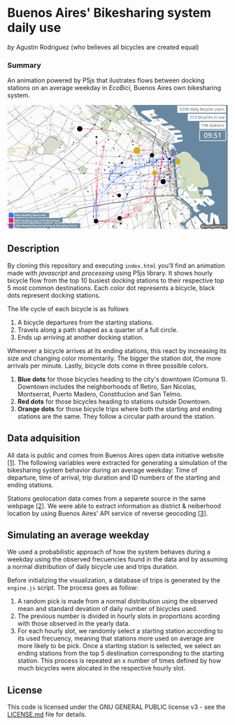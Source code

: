 # Buenos Aires' Bikesharing system daily use

*by* Agustin Rodriguez (who believes all bicycles are created equal)

### Summary

An animation powered by P5js that ilustrates flows between docking stations on an average weekday in *EcoBici*, Buenos Aires own bikesharing system.

![img](assets/readme-banner.png)

## Description

By cloning this repository and executing `index.html` you'll find an animation made with *javascript* and *processing* using P5js library. It shows hourly bicycle flow from the top 10 busiest docking stations to their respective top 5 most common destinations. Each color dot represents a bicycle, black dots represent docking stations.

The life cycle of each bicycle is as follows

1. A bicycle departures from the starting stations.
2. Travels along a path shaped as a quarter of a full circle.
3. Ends up arriving at another docking station. 

Whenever a bicycle arrives at its ending stations, this react by increasing its size and changing color momentarily. The bigger the station dot, the more arrivals per minute. Lastly, bicycle dots come in three possible colors.

1. **Blue dots** for those bicycles heading to the city's downtown (Comuna 1). Downtown includes the neighborhoods of Retiro, San Nicolas, Montserrat, Puerto Madero, Constitucion and San Telmo.
2. **Red dots** for those bicycles heading to stations outside Downtown.
3. **Orange dots** for those bicycle trips where both the starting and ending stations are the same. They follow a circular path around the station.

## Data adquisition

All data is public and comes from Buenos Aires open data initiative website [[1]](https://data.buenosaires.gob.ar/dataset/bicicletas-publicas). The following variables were extracted for generating a simulation of the bikesharing system behavior during an average weekday: Time of departure, time of arrival, trip duration and ID numbers of the starting and ending stations.

Stations geolocation data comes from a separete source in the same webpage [[2]](https://data.buenosaires.gob.ar/dataset/estaciones-bicicletas-publicas). We were able to extract information as district & neiberhood location by using Buenos Aires' API service of reverse geocoding [[3]](http://ws.usig.buenosaires.gob.ar/geocoder/2.2).

## Simulating an average weekday

We used a probabilistic approach of how the system behaves during a weekday using the observed frecuencies found in the data and by assuming a normal distribution of daily bicycle use and trips duration.

Before initializing the visualization, a database of trips is generated by the `engine.js` script. The process goes as follow:

1. A random pick is made from a normal distribution using the observed mean and standard devation of daily number of bicycles used.
2. The previous number is divided in hourly slots in proportions acording with those observed in the yearly data.
3. For each hourly slot, we randomly select a starting station according to its used frecuency, meaning that stations more used on average are more likely to be pick. Once a starting station is selected, we select an ending stations from the top 5 destination corresponding to the starting station. This process is repeated an x number of times defined by how much bicycles were alocated in the respective hourly slot.

## License

This code is licensed under the GNU GENERAL PUBLIC license v3 - see the [LICENSE.md](LICENSE.md) file for details.
